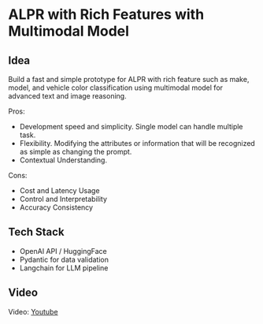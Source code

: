# ALPR with Rich Features with Multimodal Model

## Idea

Build a fast and simple prototype for ALPR with rich feature such as make, model, and vehicle color classification using multimodal model for advanced text and image reasoning.

Pros:

- Development speed and simplicity. Single model can handle multiple task.
- Flexibility. Modifying the attributes or information that will be recognized as simple as changing the prompt.
- Contextual Understanding.

Cons:

- Cost and Latency Usage
- Control and Interpretability
- Accuracy Consistency 

## Tech Stack

- OpenAI API / HuggingFace
- Pydantic for data validation
- Langchain for LLM pipeline

## Video

Video: [Youtube](https://youtu.be/0YQuur9uElc)
